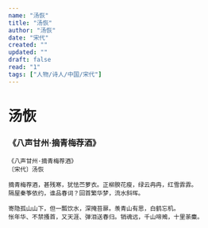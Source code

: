 ```yaml
---
name: "汤恢"
title: "汤恢"
author: "汤恢"
date: "宋代"
created: ""
updated: ""
draft: false
read: "1"
tags: ["人物/诗人/中国/宋代"]
---
```


# 汤恢

### 《八声甘州·摘青梅荐酒》

```
《八声甘州·摘青梅荐酒》
〔宋代〕汤恢

摘青梅荐酒，甚残寒，犹怯苎萝衣。正柳腴花瘦，绿云冉冉，红雪霏霏。
隔屋秦筝依约，谁品春词？回首繁华梦，流水斜晖。

寄隐孤山山下，但一瓢饮水，深掩苔扉。羡青山有思，白鹤忘机。
怅年华、不禁搔首，又天涯、弹泪送春归。销魂远，千山啼鴂，十里荼麋。
```
